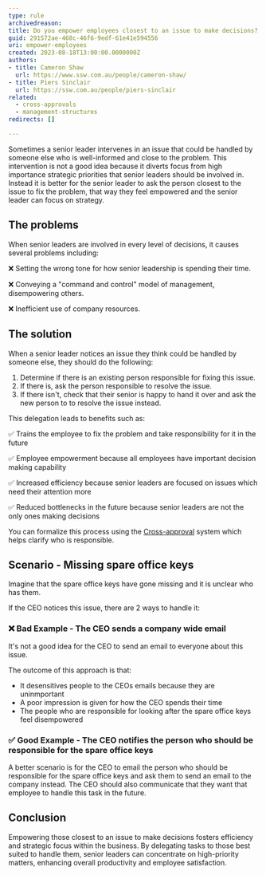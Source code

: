 ```yaml
---
type: rule
archivedreason: 
title: Do you empower employees closest to an issue to make decisions?
guid: 291572ae-468c-46f6-9edf-61e41e594556
uri: empower-employees
created: 2023-08-18T13:00:00.0000000Z
authors:
- title: Cameron Shaw
  url: https://www.ssw.com.au/people/cameron-shaw/
- title: Piers Sinclair
  url: https://ssw.com.au/people/piers-sinclair
related: 
  - cross-approvals
  - management-structures
redirects: []

---
```


Sometimes a senior leader intervenes in an issue that could be handled by someone else who is well-informed and close to the problem. This intervention is not a good idea because it diverts focus from high importance strategic priorities that senior leaders should be involved in. Instead it is better for the senior leader to ask the person closest to the issue to fix the problem, that way they feel empowered and the senior leader can focus on strategy.

<!--endintro-->

## The problems
When senior leaders are involved in every level of decisions, it causes several problems including:

❌ Setting the wrong tone for how senior leadership is spending their time.

❌ Conveying a "command and control" model of management, disempowering others.

❌ Inefficient use of company resources.

## The solution
When a senior leader notices an issue they think could be handled by someone else, they should do the following:

1. Determine if there is an existing person responsible for fixing this issue.
2. If there is, ask the person responsible to resolve the issue.
3. If there isn't, check that their senior is happy to hand it over and ask the new person to to resolve the issue instead.

This delegation leads to benefits such as:

✅ Trains the employee to fix the problem and take responsibility for it in the future

✅ Employee empowerment because all employees have important decision making capability

✅ Increased efficiency because senior leaders are focused on issues which need their attention more

✅ Reduced bottlenecks in the future because senior leaders are not the only ones making decisions

You can formalize this process using the [Cross-approval](/cross-approvals) system which helps clarify who is responsible.

## Scenario - Missing spare office keys
Imagine that the spare office keys have gone missing and it is unclear who has them.

If the CEO notices this issue, there are 2 ways to handle it:

### ❌ Bad Example - The CEO sends a company wide email
It's not a good idea for the CEO to send an email to everyone about this issue. 

The outcome of this approach is that:
- It desensitives people to the CEOs emails because they are uninmportant
- A poor impression is given for how the CEO spends their time
- The people who are responsible for looking after the spare office keys feel disempowered

### ✅ Good Example - The CEO notifies the person who should be responsible for the spare office keys
A better scenario is for the CEO to email the person who should be responsible for the spare office keys and ask them to send an email to the company instead. The CEO should also communicate that they want that employee to handle this task in the future.

## Conclusion
Empowering those closest to an issue to make decisions fosters efficiency and strategic focus within the business. By delegating tasks to those best suited to handle them, senior leaders can concentrate on high-priority matters, enhancing overall productivity and employee satisfaction.
